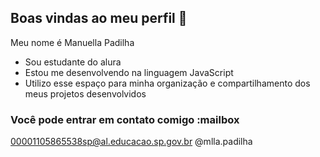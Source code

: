## Boas vindas ao meu perfil 💙

Meu nome é Manuella Padilha

- Sou estudante do alura 
- Estou me desenvolvendo na linguagem JavaScript
- Utilizo esse espaço para minha organização e compartilhamento dos meus projetos desenvolvidos

### Você pode entrar em contato comigo :mailbox

00001105865538sp@al.educacao.sp.gov.br 
@mlla.padilha
